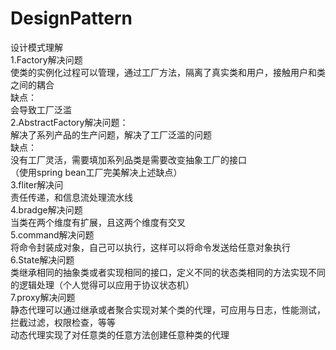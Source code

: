 # DesignPattern
设计模式理解<br/>
1.Factory解决问题<br/>
  使类的实例化过程可以管理，通过工厂方法，隔离了真实类和用户，接触用户和类之间的耦合<br/>
  缺点：<br/>
  会导致工厂泛滥<br/>
2.AbstractFactory解决问题：<br/>
  解决了系列产品的生产问题，解决了工厂泛滥的问题<br/>
  缺点：<br/>
  没有工厂灵活，需要填加系列品类是需要改变抽象工厂的接口<br/>
  （使用spring bean工厂完美解决上述缺点）<br/>
3.fliter解决问<br/>
  责任传递，和信息流处理流水线<br/>
4.bradge解决问题<br/>
  当类在两个维度有扩展，且这两个维度有交叉<br/>
5.command解决问题<br/>
  将命令封装成对象，自己可以执行，这样可以将命令发送给任意对象执行<br/>
6.State解决问题<br/>
  类继承相同的抽象类或者实现相同的接口，定义不同的状态类相同的方法实现不同的逻辑处理（个人觉得可以应用于协议状态机）<br/>
7.proxy解决问题<br/>
  静态代理可以通过继承或者聚合实现对某个类的代理，可应用与日志，性能测试，拦截过滤，权限检查，等等<br/>
  动态代理实现了对任意类的任意方法创建任意种类的代理<br/>
